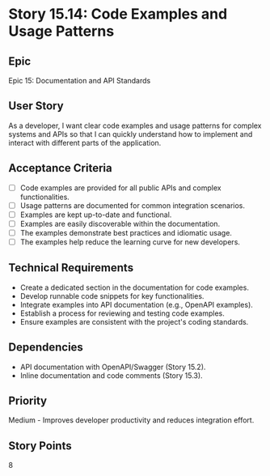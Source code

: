 # Story 15.14: Code Examples and Usage Patterns

## Epic
Epic 15: Documentation and API Standards

## User Story
As a developer, I want clear code examples and usage patterns for complex systems and APIs so that I can quickly understand how to implement and interact with different parts of the application.

## Acceptance Criteria
- [ ] Code examples are provided for all public APIs and complex functionalities.
- [ ] Usage patterns are documented for common integration scenarios.
- [ ] Examples are kept up-to-date and functional.
- [ ] Examples are easily discoverable within the documentation.
- [ ] The examples demonstrate best practices and idiomatic usage.
- [ ] The examples help reduce the learning curve for new developers.

## Technical Requirements
- Create a dedicated section in the documentation for code examples.
- Develop runnable code snippets for key functionalities.
- Integrate examples into API documentation (e.g., OpenAPI examples).
- Establish a process for reviewing and testing code examples.
- Ensure examples are consistent with the project's coding standards.

## Dependencies
- API documentation with OpenAPI/Swagger (Story 15.2).
- Inline documentation and code comments (Story 15.3).

## Priority
Medium - Improves developer productivity and reduces integration effort.

## Story Points
8
